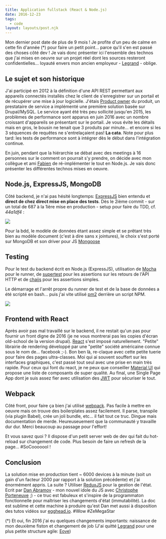 ```yaml
---
title: Application fullstack (React & Node.js)
date: 2016-12-23
tags:
  - code
layout: layouts/post.njk
---
```


Mon dernier post date de plus de 9 mois ! Je profite d'un peu de calme en cette fin d'année (\*) pour faire un petit point... parce qu'il s'en est passé des choses côté dev ! Je vais donc présenter ici l'ensemble des technos que j'ai mises en oeuvre sur un projet réel dont les sources resteront confidentielles... loyauté envers mon ancien employeur - [Legrand](http://www.legrand.com) - oblige.

## Le sujet et son historique

J'ai participé en 2012 à la définition d'une API REST permettant aux appareils connectés installés chez le client de s'enregistrer sur un portail et de récupérer une mise à jour logicielle. J'étais [Product owner](<https://fr.wikipedia.org/wiki/Scrum_(m%C3%A9thode)#Propri.C3.A9taire_du_produit>) du produit, un prestataire de service a implémenté une première solution basée sur Drupal/MySQL. Le service ayant été très peu sollicité jusqu'en 2015, les problèmes de performance sont apparus en juin 2016 avec un nombre croissant d'appareils se présentant sur le portail. Je vous évite les détails mais en gros, le bousin ne tenait que 3 produits par minute... et encore si les 3 séquences de requêtes ne s'entrelaçaient pas! **La cata**. Note pour plus tard: les tests de performance sont à intégrer dès le début dans l'intégration continue.

En juin, pendant que la hiérarchie se débat avec des meetings à 16 personnes sur le comment on pourrait s'y prendre, on décide avec mon collègue et ami [Fabien](https://github.com/fribes) de ré-implémenter le tout en Node.js. Je vais donc présenter les différentes technos mises en oeuvre.

## Node.js, ExpressJS, MongoDB

Côté backend, je n'ai pas hésité longtemps: [ExpressJS](http://www.expressjs.com) bien entendu et **direct de chez direct mise en place des tests**. Dès le 2ième commit - sur un total de 687 à la 1ière mise en production - setup pour faire du TDD, cf. _44a1df4_ :

<div class="flex justify-center">
  <img class="max-w-3xl post-img" src="/static/img/smartool-git-log.png">
</div>

Pour la bdd, le modèle de données étant assez simple et se prêtant très bien au modèle document (c'est à dire sans x jointures), le choix s'est porté sur MongoDB et son driver pour JS [Mongoose](http://mongoosejs.com/)

## Testing

Pour le test du backend écrit en Node.js (ExpressJS), utilisation de [Mocha](https://mochajs.org/) pour le runner, de [supertest](https://github.com/visionmedia/supertest) pour les assertions sur les retours de l'API HTTP et de [chaijs](http://chaijs.com/) pour les assertions simples.

Le démarrage et l'arrêt propre du runner de test et de la base de données a été scripté en bash... puis j'ai vite utilisé [pm2](https://github.com/Unitech/pm2) derrière un script NPM.

<div class="flex justify-center">
  <img class="max-w-3xl post-img" src="/static/img/smartool-testing.gif">
</div>

## Frontend with React

Après avoir pas mal travaillé sur le backend, il ne restait qu'un pas pour fournir un front digne de 2016 (je ne vous montrerai pas les copies d'écran old-school de la version drupal). [React](https://github.com/facebook/react) s'est imposé naturellement. "Petite" librairie de rendering développé par une "petite" société américaine connue sous le nom de... facebook ;-). Bon ben là, re-claque avec cette petite tuerie pour faire des pages ultra-classes. Moi qui ai souvent souffert sur les interfaces graphiques, c'est passé tout seul avec une prise en main très rapide. Pour ceux qui font du react, je ne peux que conseiller [Material UI](http://www.material-ui.com/) qui propose une liste de composants de super qualité. Au final, une Single Page App dont je suis assez fier avec utilisation des [JWT](https://jwt.io/) pour sécuriser le tout.

## Webpack

Côté front, pour faire ça bien j'ai utilisé [webpack](https://webpack.github.io/). Pas facile à mettre en oeuvre mais on trouve des boilerplates assez facilement. Il parse, transpile (via plugin Babel), crée un joli bundle, etc... il fait tout ce truc. Dingue mais documentation de merde. Heureuseuement que la communauté y travaille dur dur. Merci beaucoup au passage pour l'effort!

Et vous savez quoi ? Il dispose d'un petit server web de dev qui fait du hot-reload sur changement de code. Plus besoin de faire un refresh de la page... #SoCooooool !

## Conclusion

La solution mise en production tient ~ 6000 devices à la minute (soit un gain d'un facteur 2000 par rapport à la solution précédente) et j'ai énormément appris. La suite ? Utiliser [ReduxJS](http://redux.js.org/) pour la gestion de l'état. Ecrit par [Dan Abramov](https://twitter.com/dan_abramov) - mon nouvel idole du JS avec [Christophe Porteneuve](https://twitter.com/porteneuve) ;) - ce truc est fabuleux et s'inspire de la programmaton fonctionnelle pour maîtriser les changements d'état (immutabilité). La doc est sublime et cette machine à produire qu'est Dan met aussi à disposition des tutos vidéos sur [egghead.io](http://www.egghead.io). #Wow #ZeMegaStar

(\*) Et oui, fin 2016 j'ai eu quelques changements importants: naissance de mon deuxième fiston et changement de job (J'ai quitté [Legrand](http://www.legrand.com) pour une plus petite structure agile: [Eove](http://www.eove.fr))
